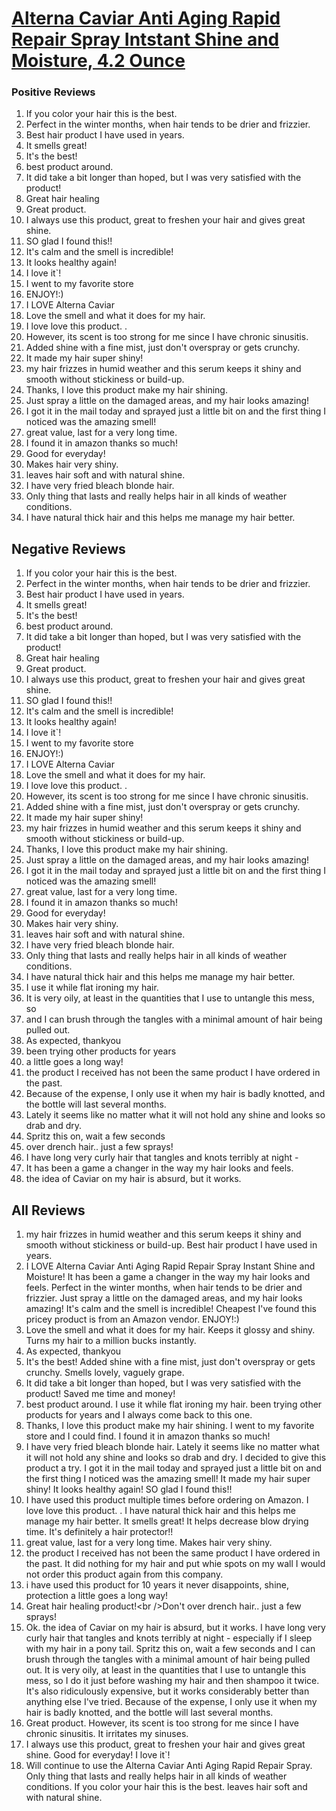 # [Alterna Caviar Anti Aging Rapid Repair Spray Intstant Shine and Moisture, 4.2 Ounce](https://products.checkmycream.com/products/Alterna-Caviar-Anti-Aging-Rapid-Repair-Spray-Intstant-Shine-and-Moisture-4.2-Ounce.html)

### Positive Reviews

<ol>
      <li>If you color your hair this is the best.</li>
      <li>Perfect in the winter months, when hair tends to be drier and frizzier.  </li>
      <li>Best hair product I have used in years.</li>
      <li>It smells great!</li>
      <li>It&#x27;s the best!</li>
      <li>best product around.</li>
      <li>It did take a bit longer than hoped, but I was very satisfied with the product!</li>
      <li>Great hair healing</li>
      <li>Great product.  </li>
      <li>I always use this product, great to freshen your hair and gives great shine.</li>
      <li>SO glad I found this!!</li>
      <li>It&#x27;s calm and the smell is incredible!  </li>
      <li>It looks healthy again!</li>
      <li>I love it&#x60;!</li>
      <li>I went to my favorite store</li>
      <li>ENJOY!:)</li>
      <li>I LOVE Alterna Caviar</li>
      <li>Love the smell and what it does for my hair.  </li>
      <li>I love love this product. .  </li>
      <li>However, its scent is too strong for me since I have chronic sinusitis.</li>
      <li>Added shine with a fine mist, just don&#x27;t overspray or gets crunchy.</li>
      <li>It made my hair super shiny!</li>
      <li>my hair frizzes in humid weather and this serum keeps it shiny and smooth without stickiness or build-up.  </li>
      <li>Thanks, I love this product make my hair shining.</li>
      <li>Just spray a little on the damaged areas, and my hair looks amazing!  </li>
      <li>I got it in the mail today and sprayed just a little bit on and the first thing I noticed was the amazing smell!</li>
      <li>great value, last for a very long time.  </li>
      <li>I found it in amazon thanks so much!</li>
      <li>Good for everyday!</li>
      <li>Makes hair very shiny.</li>
      <li>leaves hair soft and with natural shine.</li>
      <li>I have very fried bleach blonde hair.</li>
      <li>Only thing that lasts and really helps hair in all kinds of weather conditions.</li>
      <li>I have natural thick hair and this helps me manage my hair better.</li>
</ol>


<h2>Negative Reviews</h2>
<ol>
<li> If you color your hair this is the best.</li>
<li> Perfect in the winter months, when hair tends to be drier and frizzier.  </li>
<li> Best hair product I have used in years.</li>
<li> It smells great!</li>
<li> It&#x27;s the best!</li>
<li> best product around.</li>
<li> It did take a bit longer than hoped, but I was very satisfied with the product!</li>
<li> Great hair healing</li>
<li> Great product.  </li>
<li> I always use this product, great to freshen your hair and gives great shine.</li>
<li> SO glad I found this!!</li>
<li> It&#x27;s calm and the smell is incredible!  </li>
<li> It looks healthy again!</li>
<li> I love it&#x60;!</li>
<li> I went to my favorite store</li>
<li> ENJOY!:)</li>
<li> I LOVE Alterna Caviar</li>
<li> Love the smell and what it does for my hair.  </li>
<li> I love love this product. .  </li>
<li> However, its scent is too strong for me since I have chronic sinusitis.</li>
<li> Added shine with a fine mist, just don&#x27;t overspray or gets crunchy.</li>
<li> It made my hair super shiny!</li>
<li> my hair frizzes in humid weather and this serum keeps it shiny and smooth without stickiness or build-up.  </li>
<li> Thanks, I love this product make my hair shining.</li>
<li> Just spray a little on the damaged areas, and my hair looks amazing!  </li>
<li> I got it in the mail today and sprayed just a little bit on and the first thing I noticed was the amazing smell!</li>
<li> great value, last for a very long time.  </li>
<li> I found it in amazon thanks so much!</li>
<li> Good for everyday!</li>
<li> Makes hair very shiny.</li>
<li> leaves hair soft and with natural shine.</li>
<li> I have very fried bleach blonde hair.</li>
<li> Only thing that lasts and really helps hair in all kinds of weather conditions.</li>
<li> I have natural thick hair and this helps me manage my hair better.</li>
<li> I use it while flat ironing my hair.</li>
<li> It is very oily, at least in the quantities that I use to untangle this mess, so</li>
<li> and I can brush through the tangles with a minimal amount of hair being pulled out.</li>
<li> As expected, thankyou</li>
<li> been trying other products for years</li>
<li> a little goes a long way!</li>
<li> the product I received has not been the same product I have ordered in the past.</li>
<li> Because of the expense, I only use it when my hair is badly knotted, and the bottle will last several months.</li>
<li> Lately it seems like no matter what it will not hold any shine and looks so drab and dry.</li>
<li> Spritz this on, wait a few seconds</li>
<li> over drench hair.. just a few sprays!</li>
<li> I have long very curly hair that tangles and knots terribly at night -</li>
<li> It has been a game a changer in the way my hair looks and feels.  </li>
<li> the idea of Caviar on my hair is absurd, but it works.</li>
</ol>

<h2>All Reviews</h2>

<ol>
    <li> my hair frizzes in humid weather and this serum keeps it shiny and smooth without stickiness or build-up.  Best hair product I have used in years.</li>
    <li> I LOVE Alterna Caviar Anti Aging Rapid Repair Spray Instant Shine and Moisture!  It has been a game a changer in the way my hair looks and feels.  Perfect in the winter months, when hair tends to be drier and frizzier.  Just spray a little on the damaged areas, and my hair looks amazing!  It&#x27;s calm and the smell is incredible!  Cheapest I&#x27;ve found this pricey product is from an Amazon vendor.  ENJOY!:)</li>
    <li> Love the smell and what it does for my hair.  Keeps it glossy and shiny.  Turns my hair to a million bucks instantly.</li>
    <li> As expected, thankyou</li>
    <li> It&#x27;s the best! Added shine with a fine mist, just don&#x27;t overspray or gets crunchy. Smells lovely, vaguely grape.</li>
    <li> It did take a bit longer than hoped, but I was very satisfied with the product! Saved me time and money!</li>
    <li> best product around. I use it while flat ironing my hair. been trying other products for years and I always come back to this one.</li>
    <li> Thanks, I love this product make my hair shining. I went to my favorite store and I could find. I found it in amazon thanks so much!</li>
    <li> I have very fried bleach blonde hair. Lately it seems like no matter what it will not hold any shine and looks so drab and dry. I decided to give this product a try. I got it in the mail today and sprayed just a little bit on and the first thing I noticed was the amazing smell! It made my hair super shiny! It looks healthy again! SO glad I found this!!</li>
    <li> I have used this product multiple times before ordering on Amazon. I love love this product. .  I have natural thick hair and this helps me manage my hair better. It smells great! It helps decrease blow drying time. It&#x27;s definitely a hair protector!!</li>
    <li> great value, last for a very long time.  Makes hair very shiny.</li>
    <li> the product I received has not been the same product I have ordered in the past. It did nothing for my hair and put whie spots on my wall I would not order this product again from this company.</li>
    <li> i have used this product for 10 years it never disappoints, shine, protection a little goes a long way!</li>
    <li> Great hair healing product!&lt;br /&gt;Don&#x27;t over drench hair.. just a few sprays!</li>
    <li> Ok. the idea of Caviar on my hair is absurd, but it works. I have long very curly hair that tangles and knots terribly at night - especially if I sleep with my hair in a pony tail. Spritz this on, wait a few seconds and I can brush through the tangles with a minimal amount of hair being pulled out. It is very oily, at least in the quantities that I use to untangle this mess, so I do it just before washing my hair and then shampoo it twice. It&#x27;s also ridiculously expensive, but it works considerably better than anything else I&#x27;ve tried. Because of the expense, I only use it when my hair is badly knotted, and the bottle will last several months.</li>
    <li> Great product.  However, its scent is too strong for me since I have chronic sinusitis. It irritates my sinuses.</li>
    <li> I always use this product, great to freshen your hair and gives great shine. Good for everyday! I love it&#x60;!</li>
    <li> Will continue to use the Alterna Caviar Anti Aging Rapid Repair Spray. Only thing that lasts and really helps hair in all kinds of weather conditions. If you color your hair this is the best. leaves hair soft and with natural shine.</li>
</ol>




